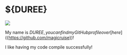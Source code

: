 # ${DUREE}

![](https://github.com/octocat.png?s=150)

My name is ${DUREE}, you can find my GitHub profile over [here](${https://github.com/magicruise})!

I like having my code compile successfully!
